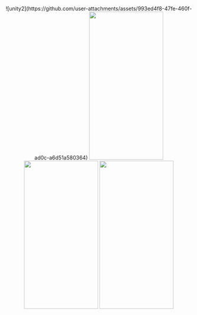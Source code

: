 <p align="center">![unity2](https://github.com/user-attachments/assets/993ed4f8-47fe-460f-ad0c-a6d51a580364)

  <img src="https://github.com/user-attachments/assets/95f4a38b-1df3-40a9-87f6-fba325996ed3"  width="200" height="400"/>
  <img src="https://github.com/user-attachments/assets/a64feb92-7be7-493c-afaf-4c46f574b6a0"  width="200" height="400"/>
  <img src="https://github.com/user-attachments/assets/f7b7f451-8308-451d-98d7-e48388a6ce7d"  width="200" height="400"/>
</p>
